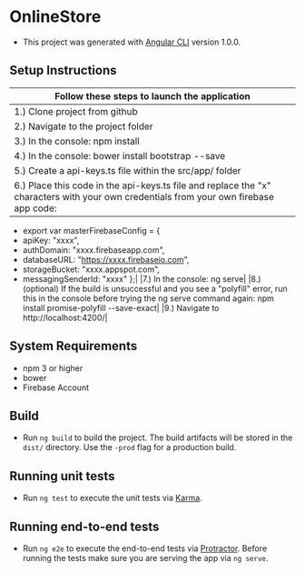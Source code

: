 # OnlineStore

* This project was generated with [Angular CLI](https://github.com/angular/angular-cli) version 1.0.0.

## Setup Instructions
|Follow these steps to launch the application|
|---|
|1.) Clone project from github|
|2.) Navigate to the project folder|
|3.) In the console: npm install|
|4.) In the console: bower install bootstrap --save|
|5.) Create a api-keys.ts file within the src/app/ folder|
|6.) Place this code in the api-keys.ts file and replace the "x" characters with your own credentials from your own firebase app code:
* export var masterFirebaseConfig = {
*    apiKey: "xxxx",
*    authDomain: "xxxx.firebaseapp.com",
*    databaseURL: "https://xxxx.firebaseio.com",
*    storageBucket: "xxxx.appspot.com",
*    messagingSenderId: "xxxx" };|
|7.) In the console: ng serve|
|8.) (optional) If the build is unsuccessful and you see a "polyfill" error, run this in the console before trying the ng serve command again: npm install promise-polyfill --save-exact|
|9.) Navigate to http://localhost:4200/|

## System Requirements

* npm 3 or higher
* bower
* Firebase Account

## Build

* Run `ng build` to build the project. The build artifacts will be stored in the `dist/` directory. Use the `-prod` flag for a production build.

## Running unit tests

* Run `ng test` to execute the unit tests via [Karma](https://karma-runner.github.io).

## Running end-to-end tests

* Run `ng e2e` to execute the end-to-end tests via [Protractor](http://www.protractortest.org/).
Before running the tests make sure you are serving the app via `ng serve`.
